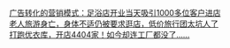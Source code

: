  
[广告转化的营销模式：足浴店开业当天吸引1000多位客户进店](http://www.dianyue.me/archives/177/7qtvj65jlk7cpgbn/)  
[老人旅游身亡，身体不适仍被要求逛店，低价旅行团太坑人了](http://www.dianyue.me/archives/794/i7cki05nwp12a721/)  
[打跑优衣库，开店4404家！如今却连工厂都没了……](http://www.dianyue.me/archives/409/yilyritsp0w7ml5p/)